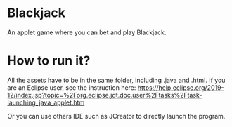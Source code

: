 # Blackjack
An applet game where you can bet and play Blackjack.

# How to run it?
All the assets have to be in the same folder, including .java and .html. If you are an Eclipse user, see the instruction here: https://help.eclipse.org/2019-12/index.jsp?topic=%2Forg.eclipse.jdt.doc.user%2Ftasks%2Ftask-launching_java_applet.htm

Or you can use others IDE such as JCreator to directly launch the program.
